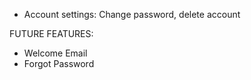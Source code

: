 - Account settings: Change password, delete account

FUTURE FEATURES:

- Welcome Email
- Forgot Password
